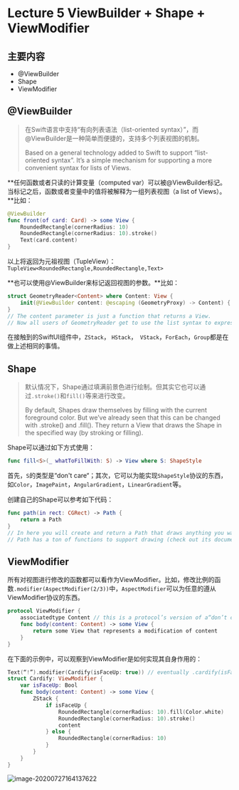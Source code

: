 # Lecture 5 ViewBuilder + Shape + ViewModifier

## 主要内容

- @ViewBuilder
- Shape
- ViewModifier

## @ViewBuilder

>  在Swift语言中支持“有向列表语法（list-oriented syntax）”，而@ViewBuilder是一种简单而便捷的，支持多个列表视图的机制。
>
> Based on a general technology added to Swift to support “list-oriented syntax”. It’s a simple mechanism for supporting a more convenient syntax for lists of Views.

**任何函数或者只读的计算变量（computed var）可以被@ViewBuilder标记。当标记之后，函数或者变量中的值将被解释为一组列表视图（a list of Views）。**比如：

```swift
@ViewBuilder
func front(of card: Card) -> some View {
    RoundedRectangle(cornerRadius: 10) 
    RoundedRectangle(cornerRadius: 10).stroke() 
    Text(card.content)
}
```

以上将返回为元祖视图（TupleView）：`TupleView<RoundedRectangle,RoundedRectangle,Text>`

**也可以使用@ViewBuilder来标记返回视图的参数。**比如：

```swift
struct GeometryReader<Content> where Content: View {
    init(@ViewBuilder content: @escaping (GeometryProxy) -> Content) { . . . } 
}
// The content parameter is just a function that returns a View.
// Now all users of GeometryReader get to use the list syntax to express the Views to be sized.
```

在接触到的SwiftUI组件中，`ZStack`， `HStack`，` VStack`，`ForEach`，`Group`都是在做上述相同的事情。

## Shape

>  默认情况下，Shape通过填满前景色进行绘制。但其实它也可以通过`.stroke()`和`fill()`等来进行改变。
>
> By default, Shapes draw themselves by filling with the current foreground color. But we’ve already seen that this can be changed with .stroke() and .fill(). They return a View that draws the Shape in the specified way (by stroking or filling).

Shape可以通过如下方式使用：

```swift
func fill<S>(_ whatToFillWith: S) -> View where S: ShapeStyle
```

首先，`S`的类型是“don't care“；其次，它可以为能实现`ShapeStyle`协议的东西，如`Color`，`ImagePaint`，`AngularGradient`，`LinearGradient`等。

创建自己的Shape可以参考如下代码：

```swift
func path(in rect: CGRect) -> Path {
	return a Path 
}
// In here you will create and return a Path that draws anything you want. 
// Path has a ton of functions to support drawing (check out its documentation).
```

## ViewModifier

所有对视图进行修改的函数都可以看作为ViewModifier。比如，修改比例的函数`.modifier(AspectModifier(2/3))`中，`AspectModifier`可以为任意的遵从ViewModifier协议的东西。

```swift
protocol ViewModifier {
    associatedtype Content // this is a protocol’s version of a“don’t care” 
    func body(content: Content) -> some View {
    	return some View that represents a modification of content 
    }
}
```

在下面的示例中，可以观察到ViewModifier是如何实现其自身作用的：

```swift
Text(“!”).modifier(Cardify(isFaceUp: true)) // eventually .cardify(isFaceUp: true)
struct Cardify: ViewModifier {
    var isFaceUp: Bool
    func body(content: Content) -> some View { 
        ZStack {
            if isFaceUp {
                RoundedRectangle(cornerRadius: 10).fill(Color.white)
                RoundedRectangle(cornerRadius: 10).stroke()
                content
            } else {
                RoundedRectangle(cornerRadius: 10)
            }
        }
    }
}
```

![image-20200727164137622](https://tva1.sinaimg.cn/large/007S8ZIlly1gh5mf9yd24j31ai0oiqv5.jpg)